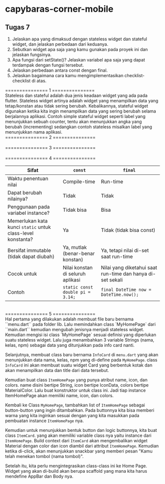 ﻿# capybaras-corner-mobile

## Tugas 7

1. Jelaskan apa yang dimaksud dengan stateless widget dan stateful widget, dan jelaskan perbedaan dari keduanya.
2. Sebutkan widget apa saja yang kamu gunakan pada proyek ini dan jelaskan fungsinya.
3. Apa fungsi dari setState()? Jelaskan variabel apa saja yang dapat terdampak dengan fungsi tersebut.
4. Jelaskan perbedaan antara const dengan final.
5. Jelaskan bagaimana cara kamu mengimplementasikan checklist-checklist di atas.

=============== 1 ===============
<br/>
Stateless dan stateful adalah dua jenis keadaan widget yang ada pada flutter. Stateless widget artinya adalah widget yang menampilkan data yang tetap/konstan atau tidak sering berubah. Kebalikannya, stateful widget digunakan ketika kita ingin menampilkan data yang sering berubah selama berjalannya aplikasi. Contoh simple stateful widget seperti label yang menunjukkan sebuah counter, tentu akan menunjukkan angka yang berubah (incrementing) sedangkan contoh stateless misalkan label yang menunjukkan nama aplikasi.
<br/>
=============== 2 ===============
<br/>
<br/>
=============== 3 ===============
<br/>
<br/>
=============== 4 ===============
<br/>

| Sifat                         | `const`                              | `final`                            | 
|-------------------------------|--------------------------------------|------------------------------------|
| Waktu penentuan nilai         | Compile-time                         | Run-time                           | 
| Dapat berubah nilainya?       | Tidak                                | Tidak                              | 
| Penggunaan pada variabel instance? | Tidak bisa                        | Bisa                               | 
| Memerlukan kata kunci `static` untuk class-level konstanta? | Ya                                  | Tidak (tidak bisa const)  | 
| Bersifat immutable (tidak dapat diubah) | Ya, mutlak (benar-benar konstan) | Ya, tetapi nilai di-set saat run-time | 
| Cocok untuk                   | Nilai konstan di seluruh aplikasi    | Nilai yang diketahui saat run-time dan hanya di-set sekali | 
| Contoh                         | `static const double pi = 3.14;`    | `final DateTime now = DateTime.now();` |

<br/>
=============== 5 ===============
<br/>
Hal pertama yang dilakukan adalah membuat file baru bernama ``menu.dart`` pada folder lib. Lalu memindahkan class `MyHomePage` dari ``main.dart`` kemudian mengubah jenisnya menjadi stateless widget. Kemudian mengisi isi class `MyHomePage` sesuai definisi yang diperlukan suatu stateless widget. Lalu juga menambahkan 3 variable Strings (nama, kelas, npm) sebagai data yang ditunjukkan pada info card nanti.

Selanjutnya, membuat class baru bernama `InfoCard` di ``menu.dart`` yang akan menunjukkan data nama, kelas, npm yang di-define pada `MyHomePage`. class `InfoCard` ini akan membuat suatu widget Card yang berbentuk kotak dan akan menampilkan data dan title dari data tersebut.

Kemudian buat class `ItemHomePage` yang punya atribut name, icon, dan colors. name disini bertipe String, icon bertipe IconData, colors bertipe MaterialColor. Lalu buat konstruktor untuk class ini. Jadi tiap instance ItemHomePage akan memiliki name, icon, dan colors.

Kembali ke Class `MyHomePage`, tambahkan list of `ItemHomePage` sebagai button-button yang ingin ditambahkan. Pada buttonnya kita bisa memberi warna yang kita inginkan sesuai dengan yang kita masukkan pada pembuatan instance `ItemHomePage` nya.

Kemudian untuk menunjukkan bentuk button dan logic buttonnya, kita buat class `ItemCard`. yang akan memiliki variable class nya yaitu instance dari `ItemHomePage`. Build context dari `ItemCard` akan mengembalikan widget Material dengan color dan icon diambil dari attribut `ItemHomePage`. Kemudian ketika di-click, akan menunjukkan snackbar yang memberi pesan "Kamu telah menekan tombol (nama tombol)".

Setelah itu, kita perlu mengintegrasikan class-class ini ke Home Page. Widget yang akan di-build akan berupa scaffold yang mana kita harus mendefine AppBar dan Body nya. 
